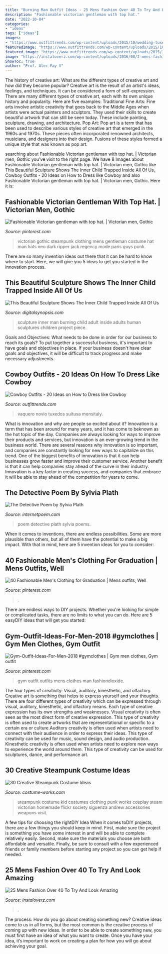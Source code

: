 ```yaml
---
title: "Burning Man Outfit Ideas - 25 Mens Fashion Over 40 To Try And Look Amazing"
description: "Fashionable victorian gentleman with top hat."
date: "2022-10-04"
categories:
- "ideas"
tags: ["ideas"]
images:
- "https://www.outfittrends.com/wp-content/uploads/2015/10/wedding-tuxedo-grey-tony-bowls-portofino-301-5.jpg"
featuredImage: "https://www.outfittrends.com/wp-content/uploads/2015/10/wedding-tuxedo-grey-tony-bowls-portofino-301-5.jpg"
featured_image: "https://www.outfittrends.com/wp-content/uploads/2015/10/wedding-tuxedo-grey-tony-bowls-portofino-301-5.jpg"
image: "https://instaloverz.com/wp-content/uploads/2016/08/2-mens-fashion-over-40.jpg"
ShowToc: true
author: "Prof. Alec Fay V"
---
```



The history of creative art: What are the different types of creative art and how did they become popular?
Creative art is the result of an artist's ideas, feelings, and techniques. It can be considered a form of self-expression. There are many different types of creative art, each with its own unique history and popularity. Here are five examples:
Traditional Fine Arts: Fine arts involve artistic creativity that goes back to the Middle Ages when artists were actual painters and sculptors. They used their skills to create beautiful artwork that can still be seen today. These include painting, sculpture, drawing, and architecture. Pop Art: Pop art is a term that has been used to describe various styles of creative art that emerged in the 1960s and 1970s. These pieces often incorporated renowned architects, musicians, and designers into their design. Fusions of these styles formed a unique style that was known as pop art.

	

		
searching about Fashionable Victorian gentleman with top hat. | Victorian men, Gothic you've visit to the right page. We have 8 Images about Fashionable Victorian gentleman with top hat. | Victorian men, Gothic like This Beautiful Sculpture Shows The Inner Child Trapped Inside All Of Us, Cowboy Outfits - 20 Ideas on How to Dress like Cowboy and also Fashionable Victorian gentleman with top hat. | Victorian men, Gothic. Here it is:
		
    
## Fashionable Victorian Gentleman With Top Hat. | Victorian Men, Gothic

<img loading=lazy src="https://i.pinimg.com/736x/5c/fe/30/5cfe304ffbde5d6b1cab0f2d31f987bc--victorian-mens-fashion-gothic-men.jpg" onerror="this.onerror=null;this.src='https://tse4.mm.bing.net/th?id=OIP.nc287z8eywLaj6JVFhvaiAHaLH&amp;pid=15.1';" alt="Fashionable Victorian gentleman with top hat. | Victorian men, Gothic">

_Source: pinterest.com_

>victorian gothic steampunk clothing mens gentleman costume hat man hats neo dark ripper jack regency mode paris guys punk. 

	

There are so many invention ideas out there that it can be hard to know where to start. Here, we will give you 5 ideas to get you started in the innovation process.

    
## This Beautiful Sculpture Shows The Inner Child Trapped Inside All Of Us

<img loading=lazy src="http://digitalsynopsis.com/wp-content/uploads/2016/04/love-inner-child-burning-man-sculpture.jpg" onerror="this.onerror=null;this.src='https://tse4.mm.bing.net/th?id=OIP.72KJxfWNooJZcKwUbDQjLAHaD8&amp;pid=15.1';" alt="This Beautiful Sculpture Shows The Inner Child Trapped Inside All Of Us">

_Source: digitalsynopsis.com_

>sculpture inner man burning child adult inside adults human sculptures children project piece. 

	

Goals and Objectives: What needs to be done in order for our business to reach its goals?
To put together a successful business, it's important to have goals and objectives in place. If your business doesn't have clear goals and objectives, it will be difficult to track progress and make necessary adjustments.

    
## Cowboy Outfits - 20 Ideas On How To Dress Like Cowboy

<img loading=lazy src="https://www.outfittrends.com/wp-content/uploads/2015/10/wedding-tuxedo-grey-tony-bowls-portofino-301-5.jpg" onerror="this.onerror=null;this.src='https://tse1.mm.bing.net/th?id=OIP.w5FAN7Ho81kCuHG5em0xbAHaLH&amp;pid=15.1';" alt="Cowboy Outfits - 20 Ideas on How to Dress like Cowboy">

_Source: outfittrends.com_

>vaquero novio tuxedos suitusa mensitaly. 

	

What is innovation and why are people so excited about it?
Innovation is a term that has been around for many years, and it has come to beknown as the hot topic of the day. Companies are always looking for ways to improve their products and services, but innovation is an ever-growing trend in the business world. There are several reasons why innovation is so important, and companies are constantly looking for new ways to capitalize on this trend. One of the biggest benefits of innovation is that it can help businesses grow faster and improve their customer service. Another benefit is that it can help companies stay ahead of the curve in their industry. Innovation is a key factor in creating success, and companies that embrace it will be able to stay ahead of the competition for years to come.

    
## The Detective Poem By Sylvia Plath

<img loading=lazy src="https://internetpoem.com/img/poems/113/the-detective-poem-by-sylvia-plath.png" onerror="this.onerror=null;this.src='https://tse2.mm.bing.net/th?id=OIP.0PogEe5MUQVvISlE1jnNIgHaSL&amp;pid=15.1';" alt="The Detective Poem by Sylvia Plath">

_Source: internetpoem.com_

>poem detective plath sylvia poems. 

	

When it comes to inventions, there are endless possibilities. Some are more plausible than others, but all of them have the potential to make a big impact. With that in mind, here are 5 invention ideas for you to consider: 

    
## 40 Fashionable Men&#039;s Clothing For Graduation | Mens Outfits, Well

<img loading=lazy src="https://i.pinimg.com/736x/39/75/43/397543224b268dc364cb74288294426f.jpg" onerror="this.onerror=null;this.src='https://tse3.mm.bing.net/th?id=OIP.VJsfZEnhk2ccO2v3oeafgQHaJ3&amp;pid=15.1';" alt="40 Fashionable Men&#039;s Clothing for Graduation | Mens outfits, Well">

_Source: pinterest.com_

>. 

	

There are endless ways to DIY projects. Whether you're looking for simple or complicated tasks, there are no limits to what you can do. Here are 5 easyDIY ideas that will get you started: 

    
## Gym-Outfit-Ideas-For-Men-2018 #gymclothes | Gym Men Clothes, Gym Outfit

<img loading=lazy src="https://i.pinimg.com/736x/e0/ce/51/e0ce515eeca61cc82cc74e3f84ac3f2d.jpg" onerror="this.onerror=null;this.src='https://tse4.mm.bing.net/th?id=OIP.AdZu3Luu_1ytUETSoRUpmQHaOA&amp;pid=15.1';" alt="Gym-Outfit-Ideas-For-Men-2018 #gymclothes | Gym men clothes, Gym outfit">

_Source: pinterest.com_

>gym outfit outfits mens clothes man fashiondioxide. 

	

The four types of creativity: Visual, auditory, kinesthetic, and olfactory.
Creative art is something that helps to express yourself and your thoughts. There are four different types of creativity which can be expressed through visual, auditory, kinesthetic, and olfactory means. Each type of creative expression has its own strengths and weaknesses. Visual creativity is often seen as the most direct form of creative expression. This type of creativity is often used to create artworks that are representational or specific to a certain era or culture.Auditory creativity is often used when artists need to connect with their audience in order to express their ideas. This type of creativity can be used for music, sound design, and audio production. Kinesthetic creativity is often used when artists need to explore new ways to experience the world around them. This type of creativity can be used for sculptures, dance, and performance art.

    
## 30 Creative Steampunk Costume Ideas

<img loading=lazy src="https://photos.costume-works.com/gallery/steampunk-kid.jpg" onerror="this.onerror=null;this.src='https://tse4.mm.bing.net/th?id=OIP.5EYMQL-nhbiVFsyD1ILsvgHaLH&amp;pid=15.1';" alt="30 Creative Steampunk Costume Ideas">

_Source: costume-works.com_

>steampunk costume kid costumes clothing punk works cosplay steam victorian homemade flickr society siguenza andrew accessories weapons visit. 

	

A few tips for choosing the rightDIY Idea
When it comes toDIY projects, there are a few things you should keep in mind. First, make sure the project is something you have some interest in and will be able to complete relatively easily. Second, make sure the materials you choose are both affordable and versatile. Finally, be sure to consult with a few experienced friends or family members before starting any project so you can get help if needed.

    
## 25 Mens Fashion Over 40 To Try And Look Amazing

<img loading=lazy src="https://instaloverz.com/wp-content/uploads/2016/08/2-mens-fashion-over-40.jpg" onerror="this.onerror=null;this.src='https://tse4.mm.bing.net/th?id=OIP.NhiIl5UaxIAXtnkx4X-3hAHaLH&amp;pid=15.1';" alt="25 Mens Fashion Over 40 To Try And Look Amazing">

_Source: instaloverz.com_

>. 

	

The process: How do you go about creating something new?
Creative ideas come to us in all forms, but the most common is the creative process of coming up with new ideas. In order to be able to create something new, you must first have an idea of what you want to create. Once you have your idea, it’s important to work on creating a plan for how you will go about achieving your goal.

